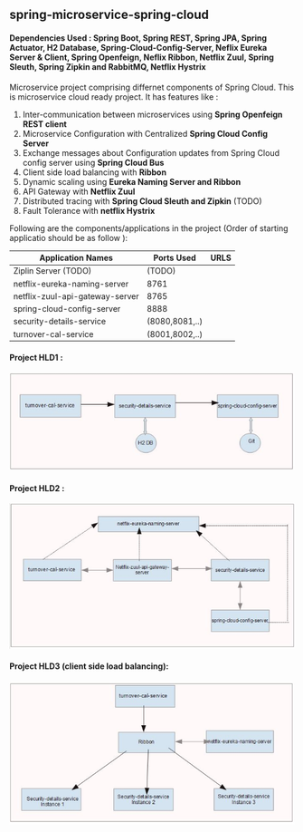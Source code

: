 ## spring-microservice-spring-cloud
#### Dependencies Used : Spring Boot, Spring REST, Spring JPA, Spring Actuator, H2 Database, Spring-Cloud-Config-Server, Neflix Eureka Server & Client, Spring Openfeign, Neflix Ribbon, Netflix Zuul, Spring Sleuth, Spring Zipkin and RabbitMQ, Netflix Hystrix  

Microservice project comprising differnet components of Spring Cloud. This is microservice cloud ready project.
It has features like :
  1. Inter-communication between microservices using **Spring Openfeign REST client**
  2. Microservice Configuration with Centralized **Spring Cloud Config Server**
  3. Exchange messages about Configuration updates from Spring Cloud config server using **Spring Cloud Bus**
  5. Client side load balancing with **Ribbon**
  6. Dynamic scaling using **Eureka Naming Server and Ribbon**
  7. API Gateway with **Netflix Zuul**
  8. Distributed tracing with **Spring Cloud Sleuth and Zipkin** (TODO)
  9. Fault Tolerance with **netflix Hystrix**

 Following are the components/applications in the project (Order of starting applicatio should be as follow ):
 
 | Application Names                     | Ports Used     |  URLS                                              |
 | ------------------------------------- | -------------- | -------------------------------------------------- |
 |Ziplin Server (TODO)                   |(TODO)          |                                                    |   
 |netflix-eureka-naming-server           |8761            |                                                    |
 |netflix-zuul-api-gateway-server        |8765            |                                                    |
 |spring-cloud-config-server             |8888            |                                                    |
 |security-details-service               |(8080,8081,..)  |                                                    |
 |turnover-cal-service                   |(8001,8002,..)  |                                                    |
 

 #### Project HLD1 :
 
 ![alt text](https://github.com/swapneelgosavi/spring-microservice-spring-cloud/blob/master/readme_images/HLD.JPG)
 
 #### Project HLD2 :
 
 ![alt text](https://github.com/swapneelgosavi/spring-microservice-spring-cloud/blob/master/readme_images/HLD2.JPG)

 #### Project HLD3 (client side load balancing):
 
 ![alt text](https://github.com/swapneelgosavi/spring-microservice-spring-cloud/blob/master/readme_images/HLD3.JPG)

